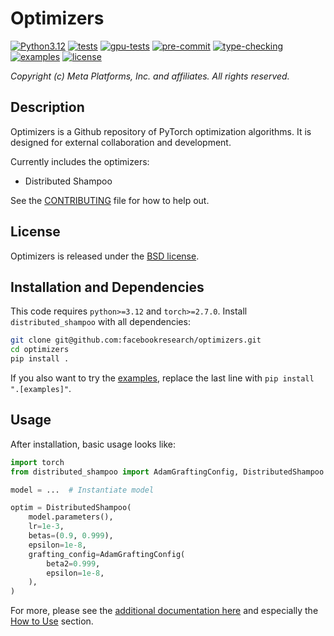 # Optimizers

[![Python3.12](https://img.shields.io/badge/python-3.12-blue.svg)](https://www.python.org/downloads/)
[![tests](https://github.com/facebookresearch/optimizers/actions/workflows/tests.yaml/badge.svg)](https://github.com/facebookresearch/optimizers/actions/workflows/tests.yaml?query=branch%3Amain)
[![gpu-tests](https://github.com/facebookresearch/optimizers/actions/workflows/gpu-tests.yaml/badge.svg)](https://github.com/facebookresearch/optimizers/actions/workflows/gpu-tests.yaml?query=branch%3Amain)
[![pre-commit](https://github.com/facebookresearch/optimizers/actions/workflows/pre-commit.yaml/badge.svg)](https://github.com/facebookresearch/optimizers/actions/workflows/pre-commit.yaml?query=branch%3Amain)
[![type-checking](https://github.com/facebookresearch/optimizers/actions/workflows/type-check.yaml/badge.svg)](https://github.com/facebookresearch/optimizers/actions/workflows/type-check.yaml?query=branch%3Amain)
[![examples](https://github.com/facebookresearch/optimizers/actions/workflows/examples.yaml/badge.svg)](https://github.com/facebookresearch/optimizers/actions/workflows/examples.yaml?query=branch%3Amain)
[![license](https://img.shields.io/badge/license-BSD--Clause-lightgrey.svg)](./LICENSE)


*Copyright (c) Meta Platforms, Inc. and affiliates.
All rights reserved.*

## Description
Optimizers is a Github repository of PyTorch optimization algorithms. It is designed for external collaboration and development.

Currently includes the optimizers:
- Distributed Shampoo

See the [CONTRIBUTING](CONTRIBUTING.md) file for how to help out.

## License
Optimizers is released under the [BSD license](LICENSE).

## Installation and Dependencies
This code requires `python>=3.12` and `torch>=2.7.0`.
Install `distributed_shampoo` with all dependencies:
```bash
git clone git@github.com:facebookresearch/optimizers.git
cd optimizers
pip install .
```
If you also want to try the [examples](./distributed_shampoo/examples/), replace the last line with `pip install ".[examples]"`.

## Usage

After installation, basic usage looks like:
```python
import torch
from distributed_shampoo import AdamGraftingConfig, DistributedShampoo

model = ...  # Instantiate model

optim = DistributedShampoo(
    model.parameters(),
    lr=1e-3,
    betas=(0.9, 0.999),
    epsilon=1e-8,
    grafting_config=AdamGraftingConfig(
        beta2=0.999,
        epsilon=1e-8,
    ),
)
```

For more, please see the [additional documentation here](./distributed_shampoo/README.md) and especially the [How to Use](./distributed_shampoo/README.md#how-to-use) section.
